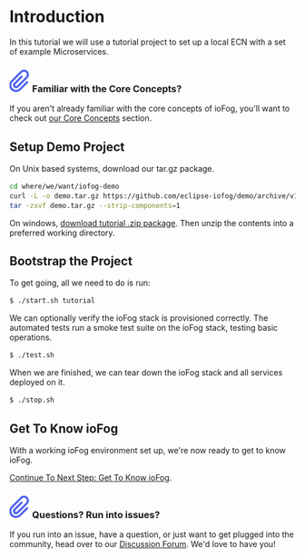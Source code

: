 # Introduction

In this tutorial we will use a tutorial project to set up a local ECN with a set of example Microservices.

<aside class="notifications note">
  <h3><img src="/images/icos/ico-note.svg" alt=""> Familiar with the Core Concepts?</h3>
  <p>If you aren't already familiar with the core concepts of ioFog, you'll want to check out <a href="../getting-started/core-concepts.html">our Core Concepts</a> section.</p>
</aside>

## Setup Demo Project

On Unix based systems, download our tar.gz package.

```bash
cd where/we/want/iofog-demo
curl -L -o demo.tar.gz https://github.com/eclipse-iofog/demo/archive/v1.2.0.tar.gz
tar -zxvf demo.tar.gz --strip-components=1
```

On windows, [download tutorial .zip package](https://github.com/eclipse-iofog/demo/archive/v1.2.0.zip). Then unzip the contents into a preferred working directory.

## Bootstrap the Project

To get going, all we need to do is run:

```sh
$ ./start.sh tutorial
```

We can optionally verify the ioFog stack is provisioned correctly. The automated tests run a smoke test suite on the ioFog stack, testing basic operations.

```sh
$ ./test.sh
```

When we are finished, we can tear down the ioFog stack and all services deployed on it.

```sh
$ ./stop.sh
```

## Get To Know ioFog

With a working ioFog environment set up, we're now ready to get to know ioFog.

[Continue To Next Step: Get To Know ioFog](get-to-know-iofog.html).

<aside class="notifications note">
  <h3><img src="/images/icos/ico-note.svg" alt=""> Questions? Run into issues?</h3>
  <p>If you run into an issue, have a question, or just want to get plugged into the community, head over to our <a href="https://discuss.iofog.org/">Discussion Forum</a>. We'd love to have you!</p>
</aside>
